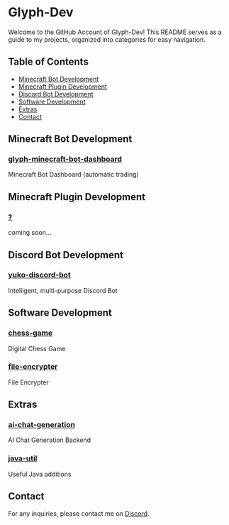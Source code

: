 # Glyph-Dev

Welcome to the GitHub Account of Glyph-Dev! This README serves as a guide to my projects, organized into categories for easy navigation.

## Table of Contents

- [Minecraft Bot Development](#minecraft-bot-development)
- [Minecraft Plugin Development](#minecraft-plugin-development)
- [Discord Bot Development](#discord-bot-development)
- [Software Development](#software-development)
- [Extras](#extras)
- [Contact](#contact)


## Minecraft Bot Development

### [glyph-minecraft-bot-dashboard](https://github.com/Glyph-Dev/glyph-minecraft-bot-dashboard)
Minecraft Bot Dashboard (automatic trading)


## Minecraft Plugin Development

### [?](coming-soon)
coming soon...


## Discord Bot Development

### [yuko-discord-bot](https://github.com/Glyph-Dev/yuko-discord-bot)
Intelligent, multi-purpose Discord Bot


## Software Development

### [chess-game](https://github.com/Glyph-Dev/chess-game)
Digital Chess Game

### [file-encrypter](https://github.com/Glyph-Dev/file-encrypter)
File Encrypter


## Extras

### [ai-chat-generation](https://github.com/Glyph-Dev/ai-chat-generation)
AI Chat Generation Backend

### [java-util](https://github.com/Glyph-Dev/java-util)
Useful Java additions


## Contact

For any inquiries, please contact me on [Discord](https://discordapp.com/users/512330341805981702/).
